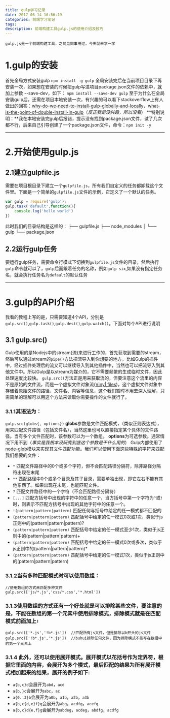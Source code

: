 ```yaml
---
title: gulp学习记录
date: 2017-06-14 16:56:19
categories: 前端学习笔记
tags:
description: 前端构建工具gulp.js的使用介绍及技巧
---
```


`gulp.js是一个前端构建工具，之前见同事用过，今天就来学一学`

# 1.gulp的安装
首先全局方式安装gulp
`npm install -g gulp`
全局安装完后在当前项目目录下再安装一次，如果想在安装的时候把gulp写进项目package.json文件的依赖中，就加上参数 --save-dev，如下：
`npm install --save-dev gulp`
至于为什么在全局安装gulp后，还需在项目本地安装一次，有兴趣的可以看下stackoverflow上有人做出的回答：[why-do-we-need-to-install-gulp-globally-and-locally](https://stackoverflow.com/questions/22115400/why-do-we-need-to-install-gulp-globally-and-locally)，[what-is-the-point-of-double-install-in-gulp](https://stackoverflow.com/questions/25713618/what-is-the-point-of-double-install-in-gulp)（*反正我是没兴趣，所以没看*）
**特别说明：**我在本地安装完gulp后报错，提示没有找到package.json文件，试了几次都不行，后来自己引导创建了一个package.json文件，命令：`npm init -y`  

----------
# 2.开始使用gulp.js
## 2.1建立gulpfile.js
需要在项目根目录下建立一个`gulpfile.js`，所有我们自定义的任务都卸载这个文件里。下面是一个简单的`gulpfile.js`文件的示例，它定义了一个默认的任务。
```javascript
var gulp = require('gulp');
gulp.task('default',function(){
    console.log('hello world')
})
```
此时我们的目录结构是这样的：
├── gulpfile.js
├── node_modules
│ └── gulp
└── package.json
## 2.2运行gulp任务
要运行gulp任务，需要命令行模式下切换到`gulpfile.js`文件的目录，然后执行`gulp`命令就可以了，`gulp`后面跟着任务的名称，例如`gulp six`,如果没有指定任务名，就会执行任务名为`default`的默认任务 
 
----------
# 3.gulp的API介绍
我看的教程上写的是，只需要知道4个API，分别是`gulp.src()`,`gulp.task()`,`gulp.dest()`,`gulp.watch()`。下面对每个API进行说明
## 3.1 gulp.src()
Gulp使用的是Nodejs中的stream(流)来进行工作的，首先获取到需要的stream，然后可以通过stream的`pipe()`方法把流导入到你想要的地方，比如Gulp的插件中，经过插件处理后的流又可以继续导入到其他插件中，当然也可以把流导入到其他文件中。所以Gulp是以stream为媒介的，它不需要频繁的生成临时文件，因此处理速度比较快。
`gulp.src()`方法正是用来获取流的，但要注意这个流里的内容不是原始的文件流，而是一个虚拟文件对象流([Viny| files](https://github.com/gulpjs/vinyl-fs))，这个虚拟文件对象中存储着原始文件的路径、文件名、内容等信息，这个我们暂时不用去深入理解，只需简单的理解可以用这个方法来读取你需要操作的文件就行了。
### 3.1.1其语法为：
`gulp.src(globs{, options})`
**globs**参数是文件匹配模式，（类似正则表达式），用来匹配文件路径（包括文件名），当然这里也可以直接指定某个具体的文件路径。当有多个文件匹配时，该参数可以为一个数组。
**options**为可选参数。通常情况下用不到（*事实是我根本没研究到底这个参数是干什么用的*）
Gulp内部使用了[node-glob](https://github.com/isaacs/node-glob)模块来实现其文件匹配功能。我们可以使用下面这些特殊的字符来匹配我们想要的文件：
 + `*`  匹配文件路径中的0个或多个字符，但不会匹配路径分隔符，除非路径分隔符出现在末尾
 + `**`  匹配路径中0个或多个目录及其子目录，需要单独出现，即它左右不能有其他东西了。如果出现在末尾，也能匹配文件。
 + `?`  匹配文件路径中的一个字符（不会匹配路径分隔符）
 + `[...]`  匹配方括号中出现的字符中的任意一个，当方括号中第一个字符为`^`或`!`时，则表示不匹配方括号中出现的其他字符中的任意一个。
 + `!(pattern|pattern|pattern)` 匹配任何与括号中给定的任一模式都不匹配的
 + `(pattern|pattern|pattern)` 匹配括号中给定的任一模式0次或1次，类似于js正则中的(pattern|pattern|pattern)?
 + `(pattern|pattern|pattern)`     匹配括号中给定的任一模式至少1次，类似于js正则中的(pattern|pattern|pattern)+
 + `(pattern|pattern|pattern)` 匹配括号中给定的任一模式0次或多次，类似于js正则中的(pattern|pattern|pattern)*
 + `(pattern|pattern|pattern)` 匹配括号中给定的任一模式1次，类似于js正则中的(pattern|pattern|pattern)

### 3.1.2当有多种匹配模式时可以使用数组：
```
//使用数组的方式来匹配多种文件
gulp.src(['js/*.js','css/*.css','*.html'])
```
### 3.1.3使用数组的方式还有一个好处就是可以排除某些文件，要注意的是，不能在数组的第一个元素中使用排除模式，排除模式就是在匹配模式前面加上`!`
```
gulp.src(['*.js','!b*.js'])  //匹配所有js文件，但是排除以b开头的js文件
gulp.src(['!b*.js','*.js'])  //buhui排除任何文件，因为排除模式不能写在数组中的第一个元素上
```

### 3.1.4 此外，还可以使用展开模式。展开模式以花括号作为定界符，根据它里面的内容，会展开为多个模式，最后匹配的结果为所有展开模式相加起来的结果，展开的例子如下:
+ `a{b,c}d`会展开为`abd`，`acd`
+ `a{b,}c`会展开为`abc`，`ac`
+ `a{0..3}b`会展开为`a0b`，`a1b`，`a2b`，`a3b`
+ `a{b,c{d,e}f}g`会展开为`abg`，`acdfg`，`acefg`
+  `a{b,c}d{e,f}g`会展开为`abdeg`，`acdeg`，`abdfg`，`acdfg`